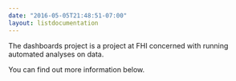 ```yaml
---
date: "2016-05-05T21:48:51-07:00"
layout: listdocumentation
---
```


The dashboards project is a project at FHI concerned with running automated analyses on data.

You can find out more information below.
